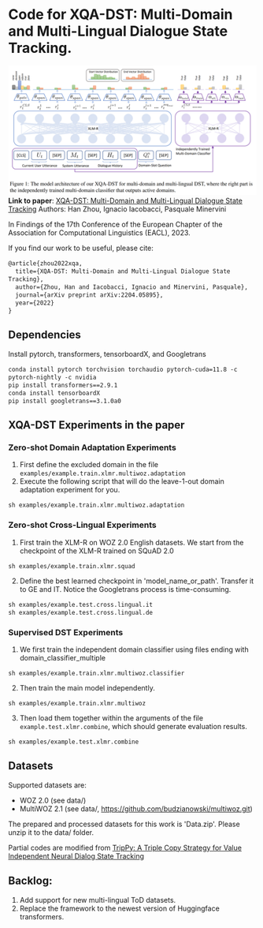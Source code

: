 # Code for XQA-DST: Multi-Domain and Multi-Lingual Dialogue State Tracking.
![BGPBT](figs/xqa-dst.png)
**Link to paper**:
[XQA-DST: Multi-Domain and Multi-Lingual Dialogue State Tracking](https://arxiv.org/abs/2204.05895)
Authors: Han Zhou, Ignacio Iacobacci, Pasquale Minervini

In Findings of the 17th Conference of the European Chapter of the Association for Computational Linguistics (EACL), 2023.

If you find our work to be useful, please cite:
```
@article{zhou2022xqa,
  title={XQA-DST: Multi-Domain and Multi-Lingual Dialogue State Tracking},
  author={Zhou, Han and Iacobacci, Ignacio and Minervini, Pasquale},
  journal={arXiv preprint arXiv:2204.05895},
  year={2022}
}
```
## Dependencies
Install pytorch, transformers, tensorboardX, and Googletrans
```
conda install pytorch torchvision torchaudio pytorch-cuda=11.8 -c pytorch-nightly -c nvidia
pip install transformers==2.9.1
conda install tensorboardX
pip install googletrans==3.1.0a0
```

## XQA-DST Experiments in the paper
### Zero-shot Domain Adaptation Experiments
1. First define the excluded domain in the file ```examples/example.train.xlmr.multiwoz.adaptation```
2. Execute the following script that will do the leave-1-out domain adaptation experiment for you.
```
sh examples/example.train.xlmr.multiwoz.adaptation 
```
### Zero-shot Cross-Lingual Experiments
1. First train the XLM-R on WOZ 2.0 English datasets. We start from the checkpoint of the XLM-R trained on SQuAD 2.0
```
sh examples/example.train.xlmr.squad
```
2. Define the best learned checkpoint in 'model_name_or_path'. Transfer it to GE and IT. Notice the Googletrans process is time-consuming.
```
sh examples/example.test.cross.lingual.it
sh examples/example.test.cross.lingual.de
```
### Supervised DST Experiments
1. We first train the independent domain classifier using files ending with domain_classifier_multiple
```
sh examples/example.train.xlmr.multiwoz.classifier
```
2. Then train the main model independently. 
```
sh examples/example.train.xlmr.multiwoz
```
3. Then load them together within the arguments of the file ```example.test.xlmr.combine```, which should generate evaluation results.
```
sh examples/example.test.xlmr.combine
```
## Datasets
Supported datasets are:
- WOZ 2.0 (see data/)
- MultiWOZ 2.1 (see data/, https://github.com/budzianowski/multiwoz.git)

The prepared and processed datasets for this work is 'Data.zip'. Please unzip it to the data/ folder.

Partial codes are modified from [TripPy: A Triple Copy Strategy for Value Independent Neural Dialog State Tracking](https://www.aclweb.org/anthology/2020.sigdial-1.4/)

## Backlog:
1. Add support for new multi-lingual ToD datasets.
2. Replace the framework to the newest version of Huggingface transformers.

